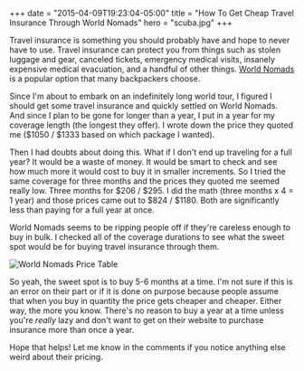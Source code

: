 +++
date = "2015-04-09T19:23:04-05:00"
title = "How To Get Cheap Travel Insurance Through World Nomads"
hero = "scuba.jpg"
+++

Travel insurance is something you should probably have and hope to never have to use. Travel insurance can protect you from things such as stolen luggage and gear, canceled tickets, emergency medical visits, insanely expensive medical evacuation, and a handful of other things. <a href="https://www.worldnomads.com/" rel="nofollow" target="_blank">World Nomads</a> is a popular option that many backpackers choose.

Since I'm about to embark on an indefinitely long world tour, I figured I should get some travel insurance and quickly settled on World Nomads. And since I plan to be gone for longer than a year, I put in a year for my coverage length (the longest they offer). I wrote down the price they quoted me ($1050 / $1333 based on which package I wanted).

Then I had doubts about doing this. What if I don't end up traveling for a full year? It would be a waste of money. It would be smart to check and see how much more it would cost to buy it in smaller increments. So I tried the same coverage for three months and the prices they quoted me seemed really low. Three months for $206 / $295. I did the math (three months x 4 = 1 year) and those prices came out to $824 / $1180. Both are significantly less than paying for a full year at once.

World Nomads seems to be ripping people off if they're careless enough to buy in bulk. I checked all of the coverage durations to see what the sweet spot would be for buying travel insurance through them.

![World Nomads Price Table](/assets/images/posts/world-nomads-prices.jpg)

So yeah, the sweet spot is to buy 5-6 months at a time. I'm not sure if this is an error on their part or if it is done on purpose because people assume that when you buy in quantity the price gets cheaper and cheaper. Either way, the more you know. There's no reason to buy a year at a time unless you're *really* lazy and don't want to get on their website to purchase insurance more than once a year.

Hope that helps! Let me know in the comments if you notice anything else weird about their pricing.
